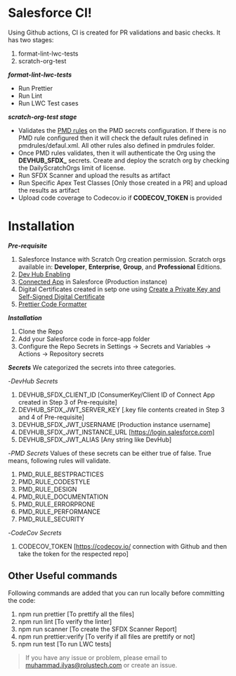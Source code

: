 # Salesforce CI!

Using Github actions, CI is created for PR validations and basic checks. It has two stages:

 1. format-lint-lwc-tests
 2. scratch-org-test

 ***format-lint-lwc-tests***
 - Run Prettier
 - Run Lint
 - Run LWC Test cases

***scratch-org-test stage*** 
 - Validates the [PMD rules](https://pmd.github.io/pmd/pmd_rules_apex.html) on the PMD secrets configuration. If there is no PMD rule configured then it will check the default rules defined in pmdrules/defaul.xml. All other rules also defined in pmdrules folder.
 - Once PMD rules validates, then it will authenticate the Org using the **DEVHUB_SFDX_** secrets. Create and deploy the scratch org by checking the DailyScratchOrgs limit of license.
 - Run SFDX Scanner and upload the results as artifact
 - Run Specific Apex Test Classes [Only those created in a PR] and upload the results as artifact
 - Upload code coverage to Codecov.io if **CODECOV_TOKEN** is provided

# Installation

***Pre-requisite***
 1. Salesforce Instance with Scratch Org creation permission. Scratch orgs available in:  **Developer**,  **Enterprise**,  **Group**, and  **Professional**  Editions. 
 2. [Dev Hub Enabling](https://developer.salesforce.com/docs/atlas.en-us.sfdx_dev.meta/sfdx_dev/sfdx_setup_enable_devhub.htm)
 3. [Connected App](https://developer.salesforce.com/docs/atlas.en-us.sfdx_dev.meta/sfdx_dev/sfdx_dev_auth_connected_app.htm) in Salesforce (Production instance)
 4. Digital Certificates created in setp one using [Create a Private Key and Self-Signed Digital Certificate](https://developer.salesforce.com/docs/atlas.en-us.sfdx_dev.meta/sfdx_dev/sfdx_dev_auth_key_and_cert.htm) 
 5. [Prettier Code Formatter](https://developer.salesforce.com/tools/vscode/en/user-guide/prettier)

***Installation***
 1. Clone the Repo
 2. Add your Salesforce code in force-app folder
 3. Configure the Repo Secrets in Settings -> Secrets and Variables -> Actions -> Repository secrets

***Secrets***
We categorized the secrets into three categories.

-*DevHub Secrets* 
 1. DEVHUB_SFDX_CLIENT_ID [ConsumerKey/Client ID of Connect App created in Step 3 of Pre-requisite]
 2. DEVHUB_SFDX_JWT_SERVER_KEY [.key file contents created in Step 3 and 4 of Pre-requisite]
 3. DEVHUB_SFDX_JWT_USERNAME [Production instance username]
 4. DEVHUB_SFDX_JWT_INSTANCE_URL [https://login.salesforce.com]
 5. DEVHUB_SFDX_JWT_ALIAS [Any string like DevHub]

-*PMD Secrets* 
Values of these secrets can be either true of false. True means, following rules will validate.
 1. PMD_RULE_BESTPRACTICES
 2. PMD_RULE_CODESTYLE
 3. PMD_RULE_DESIGN
 4. PMD_RULE_DOCUMENTATION
 5. PMD_RULE_ERRORPRONE
 6. PMD_RULE_PERFORMANCE
 7. PMD_RULE_SECURITY

-*CodeCov Secrets* 
1. CODECOV_TOKEN [https://codecov.io/ connection with Github and then take the token for the respected repo]

## Other Useful commands
Following commands are added that you can run locally before committing the code:
 1. npm run prettier [To prettify all the files]
 2. npm run lint [To verify the linter]
 3. npm run scanner [To create the SFDX Scanner Report]
 4. npm run prettier:verify [To verify if all files are prettify or not]
 5. npm run test [To run LWC tests]

> If you have any issue or problem, please email to
> muhammad.ilyas@rolustech.com or create an issue.
